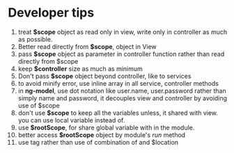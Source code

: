 # Developer tips

1. treat **$scope** object as read only in view, write only in controller as much as possible.
2. Better read directly from **$scope**, object in View
3. pass **$scope** object as parameter in controller function rather than read directly from $scope
4. keep **$controller** size as much as minimum
5. Don't pass **$scope** object beyond controller, like to services
6. to avoid minify error, use inline array in all service, controller methods
7. in **ng-model**, use dot notation like user.name, user.password rather than simply name and password, it decouples view and controller by avoiding use of $scope
8. don't use **$scope** to keep all the variables unless, it shared with view. you can use local variable instead of.
9. use **$rootScope**, for share global variable with in the module.
10. better access **$rootScope** object by module's _run_ method
11. use <a> tag rather than use of combination of <ng-click> and $location
